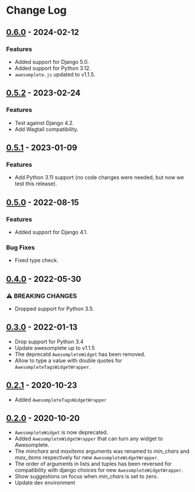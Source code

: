 # Change Log

## [0.6.0](https://github.com/dldevinc/django-awesomplete/tree/v0.6.0) - 2024-02-12

### Features

-   Added support for Django 5.0.
-   Added support for Python 3.12.
-   `awesomplete.js` updated to v1.1.5.

## [0.5.2](https://github.com/dldevinc/django-awesomplete/tree/v0.5.2) - 2023-02-24

### Features

-   Test against Django 4.2.
-   Add Wagtail compatibility.

## [0.5.1](https://github.com/dldevinc/django-awesomplete/tree/v0.5.1) - 2023-01-09

### Features

-   Add Python 3.11 support (no code changes were needed, but now we test this release).

## [0.5.0](https://github.com/dldevinc/django-awesomplete/tree/v0.5.0) - 2022-08-15

### Features

-   Added support for Django 4.1.

### Bug Fixes

-   Fixed type check.

## [0.4.0](https://github.com/dldevinc/django-awesomplete/tree/v0.4.0) - 2022-05-30

### ⚠ BREAKING CHANGES

-   Dropped support for Python 3.5.

## [0.3.0](https://github.com/dldevinc/django-awesomplete/tree/v0.3.0) - 2022-01-13

-   Drop support for Python 3.4
-   Update awesomplete up to v1.1.5
-   The deprecatd `AwesompleteWidget` has been removed.
-   Allow to type a value with double quotes for `AwesompleteTagsWidgetWrapper`.

## [0.2.1](https://github.com/dldevinc/django-awesomplete/tree/v0.2.1) - 2020-10-23

-   Added `AwesompleteTagsWidgetWrapper`

## [0.2.0](https://github.com/dldevinc/django-awesomplete/tree/v0.2.0) - 2020-10-20

-   `AwesompleteWidget` is now deprecated.
-   Added `AwesompleteWidgetWrapper` that can turn any widget to Awesomplete.
-   The _minchars_ and _maxitems_ arguments was renamed to _min_chars_ and _max_items_
    respectively for new `AwesompleteWidgetWrapper`.
-   The order of arguments in lists and tuples has been reversed
    for compatibility with django choices for new `AwesompleteWidgetWrapper`.
-   Show suggestions on focus when _min_chars_ is set to zero.
-   Update dev environment
